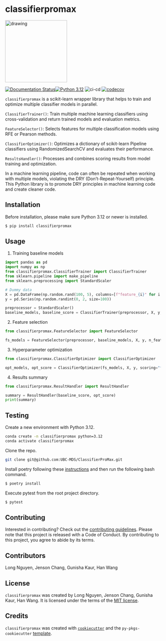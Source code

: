 # classifierpromax

<img src="https://github.com/UBC-MDS/ClassifierProMax/blob/75d4f39c2e75ceff955005e6d443be4151ecc40a/img/classifierpromax_logo.png?raw=true" alt="drawing" width="200"/>

[![Documentation Status](https://readthedocs.org/projects/classifierpromax/badge/?version=latest)](https://classifierpromax.readthedocs.io/en/latest/?badge=latest)[![Python 3.12](https://img.shields.io/badge/python-3.12-blue.svg)](https://www.python.org/downloads/release/python-3120/) ![ci-cd](https://github.com/UBC-MDS/classifierpromax/actions/workflows/ci-cd.yml/badge.svg) [![codecov](https://codecov.io/gh/UBC-MDS/classifierpromax/branch/main/graph/badge.svg)](https://codecov.io/gh/UBC-MDS/classifierpromax)

`classifierpromax` is a scikit-learn wrapper library that helps to train and optimize multiple classifier models in parallel.

`ClassifierTrainer()`:
Train multiple machine learning classifiers using cross-validation and return trained models and evaluation metrics.

`FeatureSelector()`:
Selects features for multiple classification models using RFE or Pearson methods.

`ClassifierOptimizer()`:
Optimizes a dictionary of scikit-learn Pipeline classifiers using RandomizedSearchCV and evaluates their performance.

`ResultsHandler()`:
Processes and combines scoring results from model training and optimization.

In a machine learning pipeline, code can often be repeated when working with multiple models, violating the DRY (Don’t-Repeat-Yourself) principle. This Python library is to promote DRY principles in machine learning code and create cleaner code.

## Installation

Before installation, please make sure Python 3.12 or newer is installed. 

```bash
$ pip install classifierpromax
```

## Usage
1. Training baseline models
```python
import pandas as pd
import numpy as np
from classifierpromax.ClassifierTrainer import ClassifierTrainer
from sklearn.pipeline import make_pipeline
from sklearn.preprocessing import StandardScaler

# Dummy data
X = pd.DataFrame(np.random.rand(100, 5), columns=[f"feature_{i}" for i in range(5)])
y = pd.Series(np.random.randint(0, 2, size=100))

preprocessor = StandardScaler()
baseline_models, baseline_score = ClassifierTrainer(preprocessor, X, y, seed=123)
```
2. Feature selection
```python
from classifierpromax.FeatureSelector import FeatureSelector

fs_models = FeatureSelector(preprocessor, baseline_models, X, y, n_features_to_select=3)
```
3. Hyperparameter optimization
```python
from classifierpromax.ClassifierOptimizer import ClassifierOptimizer

opt_models, opt_score = ClassifierOptimizer(fs_models, X, y, scoring="f1")
```
4. Results summary
```python
from classifierpromax.ResultHandler import ResultHandler

summary = ResultHandler(baseline_score, opt_score)
print(summary)
```
## Testing
Create a new environment with Python 3.12. 
```bash
conda create -n classifierpromax python=3.12
conda activate classifierpromax
```

Clone the repo.
```bash
git clone git@github.com:UBC-MDS/ClassifierProMax.git
```

Install poetry following these [instructions](https://python-poetry.org/docs/#installing-with-the-official-installer) and then run the following bash command. 
```bash
$ poetry install
```

Execute pytest from the root project directory. 
```bash
$ pytest
```

## Contributing

Interested in contributing? Check out the [contributing guidelines](https://github.com/UBC-MDS/ClassifierProMax/blob/main/CONTRIBUTING.md). Please note that this project is released with a Code of Conduct. By contributing to this project, you agree to abide by its terms.

## Contributors

Long Nguyen, Jenson Chang, Gunisha Kaur, Han Wang

## License

`classifierpromax` was created by Long Nguyen, Jenson Chang, Gunisha Kaur, Han Wang. It is licensed under the terms of the [MIT license](https://github.com/UBC-MDS/ClassifierProMax/blob/main/LICENSE).

## Credits

`classifierpromax` was created with [`cookiecutter`](https://cookiecutter.readthedocs.io/en/latest/) and the `py-pkgs-cookiecutter` [template](https://github.com/py-pkgs/py-pkgs-cookiecutter).
